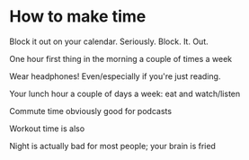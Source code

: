 # How to make time

Block it out on your calendar. Seriously. Block. It. Out.

One hour first thing in the morning a couple of times a week

Wear headphones! Even/especially if you're just reading.

Your lunch hour a couple of days a week: eat and watch/listen

Commute time obviously good for podcasts

Workout time is also

Night is actually bad for most people; your brain is fried
